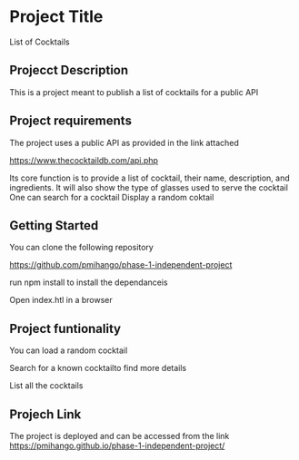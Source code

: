
# Project Title

List of Cocktails

## Projecct Description

This is a project meant to publish a list of cocktails for a public API

## Project requirements

The project uses a public API as provided in the link attached

https://www.thecocktaildb.com/api.php

Its core function is to provide a list of cocktail, their name, description, and ingredients.
It will also show the type of glasses used to serve the cocktail
One can search for a cocktail
Display a random coktail

## Getting Started

You can clone the following repository

https://github.com/pmihango/phase-1-independent-project 

run npm install to install the dependanceis 

Open index.htl in a browser

## Project funtionality

You can load a random cocktail

Search for a known cocktailto find more details

List all the cocktails

## Projech Link
The project is deployed and can be accessed from the link https://pmihango.github.io/phase-1-independent-project/